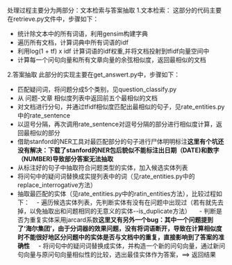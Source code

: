 处理过程主要分为两部分：文本检索与答案抽取
1.文本检索：
这部分的代码主要在retrieve.py文件中，步骤如下：
- 统计除文本中的所有词语，利用gensim构建字典
- 遍历所有文档，计算词典中所有词语的idf
- 利用log(1 + tf) x idf 计算词语的idf权重,并将文档投射到tfidf向量空间中
- 计算每一个问句向量和所有文章向量的余弦相似度，返回最相似的文档

2.答案抽取
此部分的实现主要在get_answert.py中，步骤如下：
- 匹配疑问词，将问题分成5个类别，见question_classify.py
- 从 问题-文章 相似度列表中返回前五个最相似的文档
- 对文档进行分句，并通过tfidf相似度匹配出最相似的句子，见rate_entities.py中的rate_sentence
- 以逗号分隔，再次调用rate_sentence对逗号分隔的部分进行相似度计算，返回最相似的部分
- 借助stanford的NER工具对最匹配部分的句子进行尸体明明标注**这里有个坑还没有解决：下载了stanford的NER包后貌似不能标注出日期（DATE)和数字（NUMBER)导致部分答案无法抽取**
- 从标注好的句子中抽取符合问题类型的实体，加入候选实体列表
- 将问句中的疑问词替换成实提列表中的词（见rate_entities.py中的replace_interrogative方法）
- 抽取最匹配的实体（见rate_entities.py中的ratin_entities方法），比较过程如下：
    - 遍历候选实体列表，先判断实体有没有在问题中出现过（若有就先去掉，以免抽取出和问题相同的无意义的实体--is_duplicate方法）
     - 判断是否为重复实体采用jarcard系数**这里又有另外一个bug：其中一个问题提到了‘海尔集团’，由于分词器的效果问题，没有将词语断开，导致在计算相似度时不能很好地区分问题中的实体是否与文档中的重复，直接影响到了答案的准确性**
     - 将问句中的疑问词替换成实体，并构造一个新的问句向量，通过新问句向量与原问句向量相似性的比较，选出最佳实体作为答案，==> 返回结果
